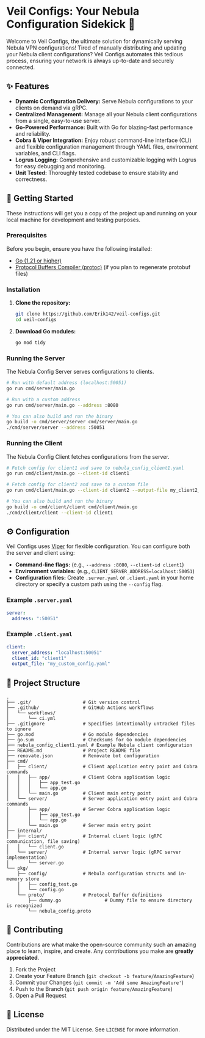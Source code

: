 # Veil Configs: Your Nebula Configuration Sidekick 🚀

Welcome to Veil Configs, the ultimate solution for dynamically serving Nebula VPN configurations! Tired of manually distributing and updating your Nebula client configurations? Veil Configs automates this tedious process, ensuring your network is always up-to-date and securely connected.

## ✨ Features

*   **Dynamic Configuration Delivery:** Serve Nebula configurations to your clients on demand via gRPC.
*   **Centralized Management:** Manage all your Nebula client configurations from a single, easy-to-use server.
*   **Go-Powered Performance:** Built with Go for blazing-fast performance and reliability.
*   **Cobra & Viper Integration:** Enjoy robust command-line interface (CLI) and flexible configuration management through YAML files, environment variables, and CLI flags.
*   **Logrus Logging:** Comprehensive and customizable logging with Logrus for easy debugging and monitoring.
*   **Unit Tested:** Thoroughly tested codebase to ensure stability and correctness.

## 🚀 Getting Started

These instructions will get you a copy of the project up and running on your local machine for development and testing purposes.

### Prerequisites

Before you begin, ensure you have the following installed:

*   [Go (1.21 or higher)](https://golang.org/doc/install)
*   [Protocol Buffers Compiler (protoc)](https://grpc.io/docs/protoc-installation/) (if you plan to regenerate protobuf files)

### Installation

1.  **Clone the repository:**
    ```bash
    git clone https://github.com/Erik142/veil-configs.git
    cd veil-configs
    ```
2.  **Download Go modules:**
    ```bash
    go mod tidy
    ```

### Running the Server

The Nebula Config Server serves configurations to clients.

```bash
# Run with default address (localhost:50051)
go run cmd/server/main.go

# Run with a custom address
go run cmd/server/main.go --address :8080

# You can also build and run the binary
go build -o cmd/server/server cmd/server/main.go
./cmd/server/server --address :50051
```

### Running the Client

The Nebula Config Client fetches configurations from the server.

```bash
# Fetch config for client1 and save to nebula_config_client1.yaml
go run cmd/client/main.go --client-id client1

# Fetch config for client2 and save to a custom file
go run cmd/client/main.go --client-id client2 --output-file my_client2_config.yaml

# You can also build and run the binary
go build -o cmd/client/client cmd/client/main.go
./cmd/client/client --client-id client1
```

## ⚙️ Configuration

Veil Configs uses [Viper](https://github.com/spf13/viper) for flexible configuration. You can configure both the server and client using:

*   **Command-line flags:** (e.g., `--address :8080`, `--client-id client1`)
*   **Environment variables:** (e.g., `CLIENT_SERVER_ADDRESS=localhost:50051`)
*   **Configuration files:** Create `.server.yaml` or `.client.yaml` in your home directory or specify a custom path using the `--config` flag.

### Example `.server.yaml`

```yaml
server:
  address: ":50051"
```

### Example `.client.yaml`

```yaml
client:
  server_address: "localhost:50051"
  client_id: "client1"
  output_file: "my_custom_config.yaml"
```

## 📂 Project Structure

```
.
├── .git/                   # Git version control
├── .github/                # GitHub Actions workflows
│   └── workflows/
│       └── ci.yml
├── .gitignore              # Specifies intentionally untracked files to ignore
├── go.mod                  # Go module dependencies
├── go.sum                  # Checksums for Go module dependencies
├── nebula_config_client1.yaml # Example Nebula client configuration
├── README.md               # Project README file
├── renovate.json           # Renovate bot configuration
├── cmd/
│   ├── client/             # Client application entry point and Cobra commands
│   │   ├── app/            # Client Cobra application logic
│   │   │   ├── app_test.go
│   │   │   └── app.go
│   │   └── main.go         # Client main entry point
│   └── server/             # Server application entry point and Cobra commands
│       ├── app/            # Server Cobra application logic
│       │   ├── app_test.go
│       │   └── app.go
│       └── main.go         # Server main entry point
├── internal/
│   ├── client/             # Internal client logic (gRPC communication, file saving)
│   │   └── client.go
│   └── server/             # Internal server logic (gRPC server implementation)
│       └── server.go
└── pkg/
    ├── config/             # Nebula configuration structs and in-memory store
    │   ├── config_test.go
    │   └── config.go
    └── proto/              # Protocol Buffer definitions
        ├── dummy.go                # Dummy file to ensure directory is recognized
        └── nebula_config.proto
```

## 🤝 Contributing

Contributions are what make the open-source community such an amazing place to learn, inspire, and create. Any contributions you make are **greatly appreciated**.

1.  Fork the Project
2.  Create your Feature Branch (`git checkout -b feature/AmazingFeature`)
3.  Commit your Changes (`git commit -m 'Add some AmazingFeature'`)
4.  Push to the Branch (`git push origin feature/AmazingFeature`)
5.  Open a Pull Request

## 📄 License

Distributed under the MIT License. See `LICENSE` for more information.
